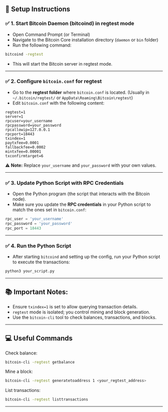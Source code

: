 ## 🔧 Setup Instructions

### ✅ 1. Start Bitcoin Daemon (bitcoind) in regtest mode
- Open Command Prompt (or Terminal)
- Navigate to the Bitcoin Core installation directory (`daemon` or `bin` folder)
- Run the following command:
```bash
bitcoind -regtest
```
- This will start the Bitcoin server in regtest mode.

---

### ✅ 2. Configure `bitcoin.conf` for regtest
- Go to the **regtest folder** where `bitcoin.conf` is located. (Usually in `~/.bitcoin/regtest/` or `AppData\Roaming\Bitcoin\regtest`)
- Edit `bitcoin.conf` with the following content:
```
regtest=1
server=1
rpcuser=your_username
rpcpassword=your_password
rpcallowip=127.0.0.1
rpcport=18443
txindex=1
paytxfee=0.0001
fallbackfee=0.0002
mintxfee=0.00001
txconfirmtarget=6
```
⚠️ **Note:** Replace `your_username` and `your_password` with your own values.

---

### ✅ 3. Update Python Script with RPC Credentials
- Open the Python program (the script that interacts with the Bitcoin node).
- Make sure you update the **RPC credentials** in your Python script to match the ones set in `bitcoin.conf`:
```python
rpc_user = 'your_username'
rpc_password = 'your_password'
rpc_port = 18443
```

---

### ✅ 4. Run the Python Script
- After starting `bitcoind` and setting up the config, run your Python script to execute the transactions:
```bash
python3 your_script.py
```

---

## 📚 Important Notes:
- Ensure `txindex=1` is set to allow querying transaction details.
- `regtest` mode is isolated; you control mining and block generation.
- Use the `bitcoin-cli` tool to check balances, transactions, and blocks.

---

## 💻 Useful Commands
Check balance:
```bash
bitcoin-cli -regtest getbalance
```

Mine a block:
```bash
bitcoin-cli -regtest generatetoaddress 1 <your_regtest_address>
```

List transactions:
```bash
bitcoin-cli -regtest listtransactions
```

---



